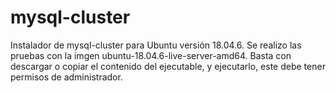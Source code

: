 # mysql-cluster
Instalador de mysql-cluster para Ubuntu versión 18.04.6.
Se realizo las pruebas con la imgen ubuntu-18.04.6-live-server-amd64.
Basta con descargar o copiar el contenido del ejecutable, y ejecutarlo, este debe tener permisos de administrador.


